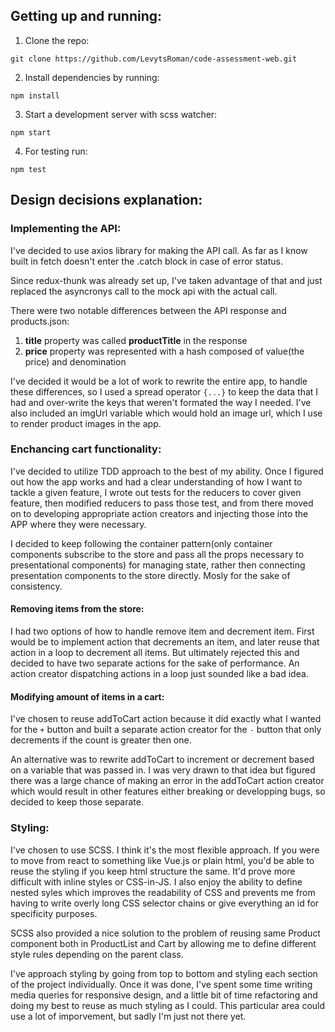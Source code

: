 ## Getting up and running:

1) Clone the repo:
```
git clone https://github.com/LevytsRoman/code-assessment-web.git
```

2) Install dependencies by running:
```
npm install
```

3) Start a development server with scss watcher: 
```
npm start
```
4) For testing run: 
```
npm test
```

## Design decisions explanation:

### Implementing the API:
  I've decided to use axios library for making the API call. As far as I know built in fetch doesn't enter the .catch block in case of error status.

  Since redux-thunk was already set up, I've taken advantage of that and just replaced the asyncronys call to the mock api with the actual call. 

  There were two notable differences between the API response and products.json:
  1) **title** property was called **productTitle** in the response
  2) **price** property was represented with a hash composed of value(the price) and denomination

  I've decided it would be a lot of work to rewrite the entire app, to handle these differences, so I used a spread operator 
  `{...}` to keep the data that I had and over-write the keys that weren't formated the way I needed. I've also included an imgUrl variable which would hold an image url, which I use to render product images in the app.
  

### Enchancing cart functionality:
  I've decided to utilize TDD approach to the best of my ability. Once I figured out how the app works and had a clear understanding of how I want to tackle a given feature, I wrote out tests for the reducers to cover given feature, then modified reducers to pass those test, and from there moved on to developing appropriate action creators and injecting those into the APP where they were necessary.

  I decided to keep following the container pattern(only container components subscribe to the store and pass all the props necessary to presentational components) for managing state, rather then connecting presentation components to the store directly. Mosly for the sake of consistency.

  #### Removing items from the store:
  I had two options of how to handle remove item and decrement item. First would be to implement action that decrements an item, and later reuse that action in a loop to decrement all items. But ultimately rejected this and decided to have two separate actions for the sake of performance. An action creator dispatching actions in a loop just sounded like a bad idea.

  #### Modifying amount of items in a cart:
  I've chosen to reuse addToCart action because it did exactly what I wanted for the ```+``` button and built a separate action creator for the ```-``` button that only decrements if the count is greater then one. 
  
  An alternative was to rewrite addToCart to increment or decrement based on a variable that was passed in. I was very drawn to that idea but figured there was a large chance of making an error in the addToCart action creator which would result in other features either breaking or developping bugs, so decided to keep those separate.

### Styling:
  I've chosen to use SCSS. I think it's the most flexible approach. If you were to move from react to something like Vue.js or plain html, you'd be able to reuse the styling if you keep html structure the same. It'd prove more difficult with inline styles or CSS-in-JS. I also enjoy the ability to define nested syles which improves the readability of CSS and prevents me from having to write overly long CSS selector chains or give everything an id for specificity purposes.

  SCSS also provided a nice solution to the problem of reusing same Product component both in ProductList and Cart by allowing me to define different style rules depending on the parent class.

  I've approach styling by going from top to bottom and styling each section of the project individually. Once it was done, I've spent some time writing media queries for responsive design, and a little bit of time refactoring and doing my best to reuse as much styling as I could. This particular area could use a lot of imporvement, but sadly I'm just not there yet.